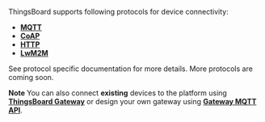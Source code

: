 
ThingsBoard supports following protocols for device connectivity:

 - **[MQTT](/docs/{{docsPrefix}}reference/mqtt-api)**
 - **[CoAP](/docs/{{docsPrefix}}reference/coap-api)**
 - **[HTTP](/docs/{{docsPrefix}}reference/http-api)**
 - **[LwM2M](/docs/{{docsPrefix}}reference/lwm2m-api)**

See protocol specific documentation for more details. More protocols are coming soon.

**Note** You can also connect **existing** devices to the platform using **[ThingsBoard Gateway](/docs/iot-gateway/what-is-iot-gateway/)**
or design your own gateway using **[Gateway MQTT API](/docs/{{docsPrefix}}reference/gateway-mqtt-api/)**.

